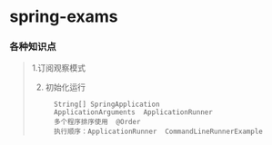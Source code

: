 # spring-exams

### 各种知识点

> 1.订阅观察模式
>
> 2. 初始化运行
>        
>          String[] SpringApplication
>          ApplicationArguments  ApplicationRunner
>          多个程序排序使用  @Order 
>          执行顺序：ApplicationRunner  CommandLineRunnerExample